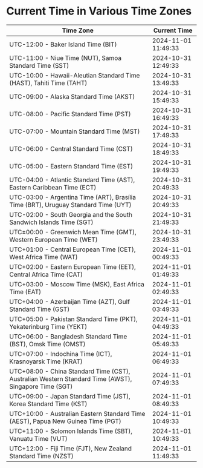 # Current Time in Various Time Zones

| Time Zone | Current Time |
|-----------|--------------|
| UTC-12:00 - Baker Island Time (BIT) | 2024-11-01 11:49:33 |
| UTC-11:00 - Niue Time (NUT), Samoa Standard Time (SST) | 2024-10-31 12:49:33 |
| UTC-10:00 - Hawaii-Aleutian Standard Time (HAST), Tahiti Time (TAHT) | 2024-10-31 13:49:33 |
| UTC-09:00 - Alaska Standard Time (AKST) | 2024-10-31 15:49:33 |
| UTC-08:00 - Pacific Standard Time (PST) | 2024-10-31 16:49:33 |
| UTC-07:00 - Mountain Standard Time (MST) | 2024-10-31 17:49:33 |
| UTC-06:00 - Central Standard Time (CST) | 2024-10-31 18:49:33 |
| UTC-05:00 - Eastern Standard Time (EST) | 2024-10-31 19:49:33 |
| UTC-04:00 - Atlantic Standard Time (AST), Eastern Caribbean Time (ECT) | 2024-10-31 20:49:33 |
| UTC-03:00 - Argentina Time (ART), Brasília Time (BRT), Uruguay Standard Time (UYT) | 2024-10-31 20:49:33 |
| UTC-02:00 - South Georgia and the South Sandwich Islands Time (SGT) | 2024-10-31 21:49:33 |
| UTC±00:00 - Greenwich Mean Time (GMT), Western European Time (WET) | 2024-10-31 23:49:33 |
| UTC+01:00 - Central European Time (CET), West Africa Time (WAT) | 2024-11-01 00:49:33 |
| UTC+02:00 - Eastern European Time (EET), Central Africa Time (CAT) | 2024-11-01 01:49:33 |
| UTC+03:00 - Moscow Time (MSK), East Africa Time (EAT) | 2024-11-01 02:49:33 |
| UTC+04:00 - Azerbaijan Time (AZT), Gulf Standard Time (GST) | 2024-11-01 03:49:33 |
| UTC+05:00 - Pakistan Standard Time (PKT), Yekaterinburg Time (YEKT) | 2024-11-01 04:49:33 |
| UTC+06:00 - Bangladesh Standard Time (BST), Omsk Time (OMST) | 2024-11-01 05:49:33 |
| UTC+07:00 - Indochina Time (ICT), Krasnoyarsk Time (KRAT) | 2024-11-01 06:49:33 |
| UTC+08:00 - China Standard Time (CST), Australian Western Standard Time (AWST), Singapore Time (SGT) | 2024-11-01 07:49:33 |
| UTC+09:00 - Japan Standard Time (JST), Korea Standard Time (KST) | 2024-11-01 08:49:33 |
| UTC+10:00 - Australian Eastern Standard Time (AEST), Papua New Guinea Time (PGT) | 2024-11-01 10:49:33 |
| UTC+11:00 - Solomon Islands Time (SBT), Vanuatu Time (VUT) | 2024-11-01 10:49:33 |
| UTC+12:00 - Fiji Time (FJT), New Zealand Standard Time (NZST) | 2024-11-01 11:49:33 |
